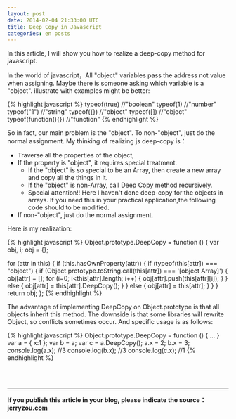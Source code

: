```yaml
---
layout: post
date: 2014-02-04 21:33:00 UTC
title: Deep Copy in Javascript
categories: en posts
---
```


In this article, I will show you how to realize a deep-copy method for javascript.

In the world of javascript，All "object" variables pass the address not value when assigning. Maybe there is someone asking which variable is a "object". illustrate with examples might be better:

{% highlight javascript %}
typeof(true)    //"boolean"
typeof(1)       //"number"
typeof("1")     //"string"
typeof({})      //"object"
typeof([])      //"object"
typeof(function(){})  //"function"
{% endhighlight %}

So in fact, our main problem is the "object". To non-"object", just do the normal assignment. My thinking of realizing js deep-copy is：

- Traverse all the properties of the object,
- If the property is "object", it requires special treatment.
  - If the "object" is so special to be an Array, then create a new array and copy all the things in it.
  - If the "object" is non-Array, call Deep Copy method recursively.
  - Special attention!! Here I haven't done deep-copy for the objects in arrays. If you need this in your practical application,the following code should to be modified.
- If non-"object", just do the normal assignment.

Here is my realization:

{% highlight javascript %}
Object.prototype.DeepCopy = function () {
  var obj, i;
  obj = {};

  for (attr in this) {
    if (this.hasOwnProperty(attr)) {
      if (typeof(this[attr]) === "object") {
        if (Object.prototype.toString.call(this[attr]) === '[object Array]') {
          obj[attr] = [];
          for (i=0; i<this[attr].length; i++) {
            obj[attr].push(this[attr][i]);
          }
        } else {
          obj[attr] = this[attr].DeepCopy();
        }
      } else {
        obj[attr] = this[attr];
      }
    }
  }
  return obj;
};
{% endhighlight %}

The advantage of implementing DeepCopy on Object.prototype is that all objects inherit this method. The downside is that some libraries will rewrite Object, so conflicts sometimes occur. And specific usage is as follows:

{% highlight javascript %}
Object.prototype.DeepCopy = function () { ... }
var a = { x:1 };
var b = a;
var c = a.DeepCopy();
a.x = 2;
b.x = 3;
console.log(a.x);   //3
console.log(b.x);   //3
console.log(c.x);   //1
{% endhighlight %}

<br><br><hr>
**If you publish this article in your blog, please indicate the source：[jerryzou.com](http://jerryzou.com)**
